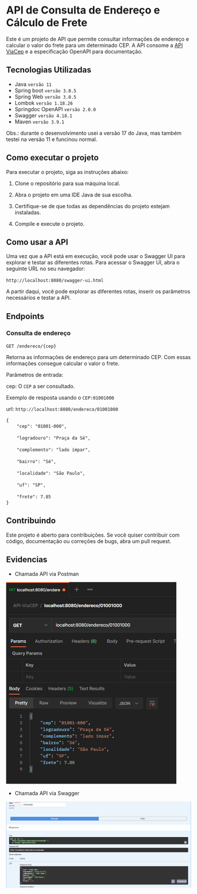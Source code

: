 # API de Consulta de Endereço e Cálculo de Frete
Este é um projeto de API que permite consultar informações de endereço e calcular o valor do frete para um determinado CEP. A API consome a [API ViaCep](https://viacep.com.br/) e a especificação OpenAPI para documentação.

## Tecnologias Utilizadas

* Java ``versão 11``
* Spring boot ``versão 3.0.5``
* Spring Web ``versão 3.0.5``
* Lombok ``versão 1.18.26``
* Springdoc OpenAPI ``versão 2.0.0``
* Swagger ``versão 4.18.1``
* Maven ``versão 3.9.1``

Obs.: durante o desenvolvimento usei a versão 17 do Java, mas também testei na versão 11 e funcinou normal.

## Como executar o projeto
Para executar o projeto, siga as instruções abaixo:

  1. Clone o repositório para sua máquina local.

  2. Abra o projeto em uma IDE Java de sua escolha.

  3. Certifique-se de que todas as dependências do projeto estejam instaladas.

  4. Compile e execute o projeto.

## Como usar a API
Uma vez que a API está em execução, você pode usar o Swagger UI para explorar e testar as diferentes rotas. Para acessar o Swagger UI, abra o seguinte URL no seu navegador:

``
http://localhost:8080/swagger-ui.html
``

A partir daqui, você pode explorar as diferentes rotas, inserir os parâmetros necessários e testar a API.

## Endpoints
### Consulta de endereço

``GET /endereco/{cep}``

Retorna as informações de endereço para um determinado CEP. Com essas informações consegue calcular o valor o frete.

Parâmetros de entrada:

cep: O ``CEP`` a ser consultado.

Exemplo de resposta usando o ``CEP:01001000``

url: ``http://localhost:8080/endereco/01001000`` 

````
{
    "cep": "01001-000",
    
    "logradouro": "Praça da Sé",
    
    "complemento": "lado ímpar",
    
    "bairro": "Sé",
    
    "localidade": "São Paulo",
    
    "uf": "SP",
    
    "frete": 7.85
}
````

## Contribuindo
Este projeto é aberto para contribuições. Se você quiser contribuir com código, documentação ou correções de bugs, abra um pull request.

## Evidencias

* Chamada API via Postman

![chamada API via postman](https://github.com/Gilmar-moraes/API-Consulta-CEP/blob/master/evidencias/chamada%20API%20via%20postman.png?raw=true)

* Chamada API via Swagger

![chamada API via Swagger](https://github.com/Gilmar-moraes/API-Consulta-CEP/blob/master/evidencias/chamada%20API%20via%20Swagger.png?raw=true)
